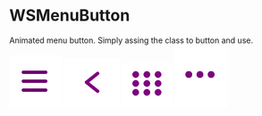 # WSMenuButton
Animated menu button. Simply assing the class to button and use.
![Alt text](https://github.com/WebsoftProfession/WSMenuButton/blob/master/WSMenuControl_4.png?raw=true "Optional Title")
![Alt text](https://github.com/WebsoftProfession/WSMenuButton/blob/master/WSMenuControl_3.png?raw=true "Optional Title")
![Alt text](https://github.com/WebsoftProfession/WSMenuButton/blob/master/WSMenuControl_2.png?raw=true "Optional Title")
![Alt text](https://github.com/WebsoftProfession/WSMenuButton/blob/master/WSMenuControl_1.png?raw=true "Optional Title")


